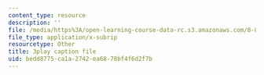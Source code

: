 ```yaml
---
content_type: resource
description: ''
file: /media/https%3A/open-learning-course-data-rc.s3.amazonaws.com/8-851-effective-field-theory-spring-2013/bedd8775ca1a2742ea6878bf4f6d2f7b_tKo9-jn7A3g.srt
file_type: application/x-subrip
resourcetype: Other
title: 3play caption file
uid: bedd8775-ca1a-2742-ea68-78bf4f6d2f7b
---
```

